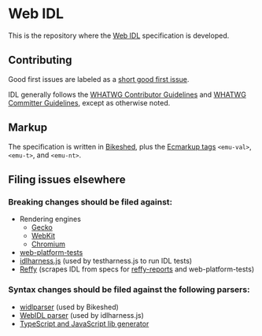 # Web IDL

This is the repository where the [Web IDL](http://heycam.github.io/webidl/) specification is developed.

## Contributing

Good first issues are labeled as a [short good first issue](https://github.com/heycam/webidl/issues?q=is%3Aopen+label%3A%22%E2%8C%9B+duration%3Ashort%22+label%3A%22good+first+issue%22).

IDL generally follows the [WHATWG Contributor Guidelines](https://github.com/whatwg/meta/blob/master/CONTRIBUTING.md) and [WHATWG Committer Guidelines](https://github.com/whatwg/meta/blob/master/COMMITTING.md), except as otherwise noted.

## Markup

The specification is written in [Bikeshed](https://github.com/tabatkins/bikeshed), plus the [Ecmarkup tags](https://tc39.es/ecmarkup/) `<emu-val>`, `<emu-t>`, and `<emu-nt>`.

## Filing issues elsewhere

### Breaking changes should be filed against:

*   Rendering engines
    *   [Gecko](https://bugzilla.mozilla.org/enter_bug.cgi?product=Core&component=DOM&cc=bzbarsky@mit.edu)
    *   [WebKit](https://bugs.webkit.org/enter_bug.cgi?product=WebKit&component=Bindings&short_desc=[WebIDL]%20)
    *   [Chromium](https://bugs.chromium.org/p/chromium/issues/entry?template=Defect%20report%20from%20developer&components=Blink%3EBindings&summary=[WebIDL]%20&comment&labels=Via-WebIDLRepo)
*   [web-platform-tests](https://github.com/web-platform-tests/wpt/issues/new?title=%5BWebIDL%5D%20)
*   [idlharness.js](https://github.com/web-platform-tests/wpt/issues/new?title=%5Bidlharness%5D%20) (used by testharness.js to run IDL tests)
*   [Reffy](https://github.com/tidoust/reffy) (scrapes IDL from specs for [reffy-reports](https://github.com/tidoust/reffy-reports) and web-platform-tests)

### Syntax changes should be filed against the following parsers:

*   [widlparser](https://github.com/plinss/widlparser/issues/new) (used by Bikeshed)
*   [WebIDL parser](https://github.com/w3c/webidl2.js/issues/new) (used by idlharness.js)
*   [TypeScript and JavaScript lib generator](https://github.com/Microsoft/TSJS-lib-generator/)
